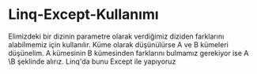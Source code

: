 # Linq-Except-Kullanımı
Elimizdeki bir dizinin parametre olarak verdiğimiz diziden farklarını alabilmemiz için kullanılır.
Küme olarak düşünülürse A ve B kümeleri düşünelim. A kümesinin B kümesinden farklarını bulmamız gerekiyor ise A \B şeklinde alırız. Linq'da bunu Except ile yapıyoruz